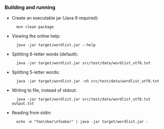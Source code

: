 ### Building and running

* Create an executable jar (Java 9 required):

        mvn clean package

* Viewing the online help:

        java -jar target/wordlist.jar --help

* Splitting 6-letter words (default):

        java -jar target/wordlist.jar src/test/data/wordlist_utf8.txt

* Splitting 5-letter words:

        java -jar target/wordlist.jar -n5 src/test/data/wordlist_utf8.txt

* Writing to file, instead of stdout:

        java -jar target/wordlist.jar src/test/data/wordlist_utf8.txt output.txt

* Reading from stdin:

        echo -e "foo\nbar\nfoobar" | java -jar target/wordlist.jar -

